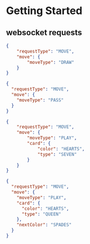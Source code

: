 # Getting Started

## websocket requests
```json
{
    "requestType": "MOVE",
    "move": {
        "moveType": "DRAW"
    }
}
```

```json
{
  "requestType": "MOVE",
  "move": {
    "moveType": "PASS"
  }
}
```
```json
{
    "requestType": "MOVE",
    "move": {
        "moveType": "PLAY",
        "card": {
            "color": "HEARTS",
            "type": "SEVEN"
        }
    }
}
```
```json
{
  "requestType": "MOVE",
  "move": {
    "moveType": "PLAY",
    "card": {
      "color": "HEARTS",
      "type": "QUEEN"
    },
    "nextColor": "SPADES"
  }
}
```
